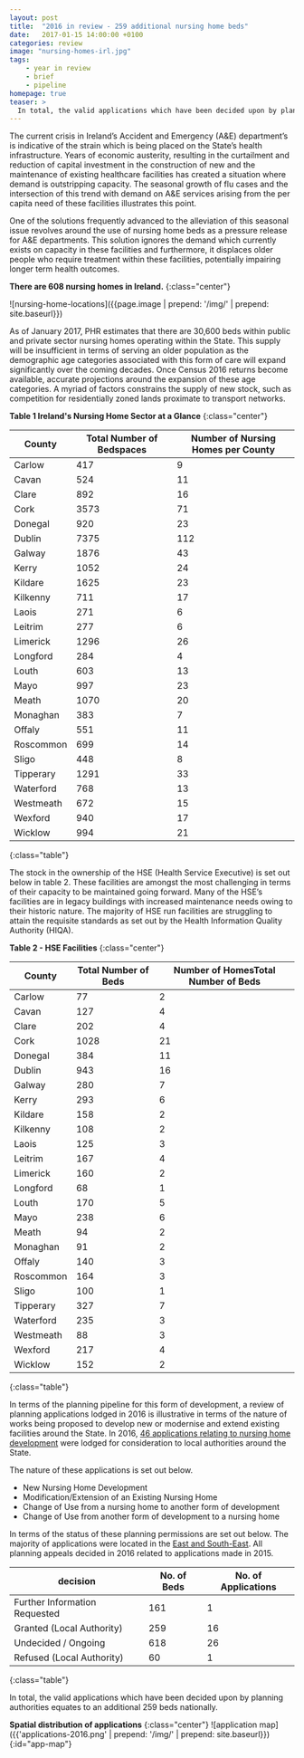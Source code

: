 ```yaml
---
layout: post
title:  "2016 in review - 259 additional nursing home beds"
date:   2017-01-15 14:00:00 +0100
categories: review
image: "nursing-homes-irl.jpg"
tags: 
    - year in review
    - brief
    - pipeline
homepage: true
teaser: >
  In total, the valid applications which have been decided upon by planning authorities equates to an additional 259 beds nationally.
---
```


The current crisis in Ireland’s Accident and Emergency (A&E) department’s is indicative of the strain which is being placed on the State’s health infrastructure. Years of economic austerity, resulting in the curtailment and reduction of capital investment in the construction of new and the maintenance of existing healthcare facilities has created a situation where demand is outstripping capacity. The seasonal growth of flu cases and the intersection of this trend with demand on A&E services arising from the per capita need of these facilities illustrates this point.

One of the solutions frequently advanced to the alleviation of this seasonal issue revolves around the use of nursing home beds as a pressure release for A&E departments. This solution ignores the demand which currently exists on capacity in these facilities and furthermore, it displaces older people who require treatment within these facilities, potentially impairing longer term health outcomes.

**There are 608 nursing homes in Ireland.**
{:class="center"}

![nursing-home-locations]({{page.image | prepend: '/img/' | prepend: site.baseurl}})
 
As of January 2017, PHR estimates that there are 30,600 beds within public and private sector nursing homes operating within the State. This supply will be insufficient in terms of serving an older population as the demographic age categories associated with this form of care will expand significantly over the coming decades. Once Census 2016 returns become available, accurate projections around the expansion of these age categories. A myriad of factors constrains the supply of new stock, such as competition for residentially zoned lands proximate to transport networks.

**Table 1 Ireland's Nursing Home Sector at a Glance**
{:class="center"}

| County    | Total Number of Bedspaces | Number of Nursing Homes per County |
|-----------|---------------------------|------------------------------------|
| Carlow    | 417                       | 9                                  |
| Cavan     | 524                       | 11                                 |
| Clare     | 892                       | 16                                 |
| Cork      | 3573                      | 71                                 |
| Donegal   | 920                       | 23                                 |
| Dublin    | 7375                      | 112                                |
| Galway    | 1876                      | 43                                 |
| Kerry     | 1052                      | 24                                 |
| Kildare   | 1625                      | 23                                 |
| Kilkenny  | 711                       | 17                                 |
| Laois     | 271                       | 6                                  |
| Leitrim   | 277                       | 6                                  |
| Limerick  | 1296                      | 26                                 |
| Longford  | 284                       | 4                                  |
| Louth     | 603                       | 13                                 |
| Mayo      | 997                       | 23                                 |
| Meath     | 1070                      | 20                                 |
| Monaghan  | 383                       | 7                                  |
| Offaly    | 551                       | 11                                 |
| Roscommon | 699                       | 14                                 |
| Sligo     | 448                       | 8                                  |
| Tipperary | 1291                      | 33                                 |
| Waterford | 768                       | 13                                 |
| Westmeath | 672                       | 15                                 |
| Wexford   | 940                       | 17                                 |
| Wicklow   | 994                       | 21                                 |
{:class="table"}

The stock in the ownership of the HSE (Health Service Executive) is set out below in table 2. These facilities are amongst the most challenging in terms of their capacity to be maintained going forward. Many of the HSE’s facilities are in legacy buildings with increased maintenance needs owing to their historic nature. The majority of HSE run facilities are struggling to attain the requisite standards as set out by the Health Information Quality Authority (HIQA).

**Table 2 - HSE Facilities**
{:class="center"}

| County    | Total Number of Beds | Number of HomesTotal Number of Beds |
|-----------|----------------------|--------------------------------------|
| Carlow    | 77                   | 2                                    |
| Cavan     | 127                  | 4                                    |
| Clare     | 202                  | 4                                    |
| Cork      | 1028                 | 21                                   |
| Donegal   | 384                  | 11                                   |
| Dublin    | 943                  | 16                                   |
| Galway    | 280                  | 7                                    |
| Kerry     | 293                  | 6                                    |
| Kildare   | 158                  | 2                                    |
| Kilkenny  | 108                  | 2                                    |
| Laois     | 125                  | 3                                    |
| Leitrim   | 167                  | 4                                    |
| Limerick  | 160                  | 2                                    |
| Longford  | 68                   | 1                                    |
| Louth     | 170                  | 5                                    |
| Mayo      | 238                  | 6                                    |
| Meath     | 94                   | 2                                    |
| Monaghan  | 91                   | 2                                    |
| Offaly    | 140                  | 3                                    |
| Roscommon | 164                  | 3                                    |
| Sligo     | 100                  | 1                                    |
| Tipperary | 327                  | 7                                    |
| Waterford | 235                  | 3                                    |
| Westmeath | 88                   | 3                                    |
| Wexford   | 217                  | 4                                    |
| Wicklow   | 152                  | 2                                    |
{:class="table"}

In terms of the planning pipeline for this form of development, a review of planning applications lodged in 2016 is illustrative in terms of the nature of works being proposed to develop new or modernise and extend existing facilities around the State. In 2016, [46 applications relating to nursing home development](http://www.phr.ie/review/2016/11/30/nursing-homes/) were lodged for consideration to local authorities around the State.

The nature of these applications is set out below.

- New Nursing Home Development
- Modification/Extension of an Existing Nursing Home
- Change of Use from a nursing home to another form of development
- Change of Use from another form of development to a nursing home

In terms of the status of these planning permissions are set out below. The majority of applications were located in the [East and South-East](#app-map). All planning appeals decided in 2016 related to applications made in 2015.

| decision                      | No. of Beds | No. of Applications |
|-------------------------------|-------------|---------------------|
| Further Information Requested | 161         | 1                   |
| Granted (Local Authority)     | 259         | 16                  |
| Undecided / Ongoing           | 618         | 26                  |
| Refused (Local Authority)     | 60          | 1                   |
{:class="table"}

In total, the valid applications which have been decided upon by planning authorities equates to an additional 259 beds nationally.

**Spatial distribution of applications**
{:class="center"}
![application map]({{'applications-2016.png' | prepend: '/img/' | prepend: site.baseurl}}){:id="app-map"}
